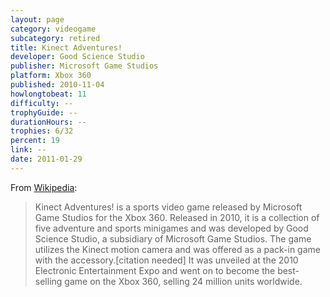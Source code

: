 ```yaml
---
layout: page
category: videogame
subcategory: retired
title: Kinect Adventures!
developer: Good Science Studio
publisher: Microsoft Game Studios
platform: Xbox 360
published: 2010-11-04
howlongtobeat: 11
difficulty: --
trophyGuide: --
durationHours: --
trophies: 6/32
percent: 19
link: --
date: 2011-01-29
---
```


From [Wikipedia](https://en.wikipedia.org/wiki/Kinect_Adventures!):

> Kinect Adventures! is a sports video game released by Microsoft Game Studios for the Xbox 360. Released in 2010, it is a collection of five adventure and sports minigames and was developed by Good Science Studio, a subsidiary of Microsoft Game Studios. The game utilizes the Kinect motion camera and was offered as a pack-in game with the accessory.[citation needed] It was unveiled at the 2010 Electronic Entertainment Expo and went on to become the best-selling game on the Xbox 360, selling 24 million units worldwide.

